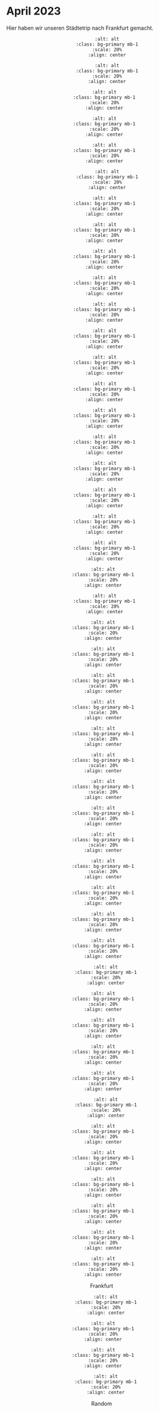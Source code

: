 # April 2023

Hier haben wir unseren Städtetrip nach Frankfurt gemacht.

<div align="center">

```{image} ./images/IMG_4621.jpg
    :alt: alt
    :class: bg-primary mb-1
    :scale: 20%
    :align: center
  ```

```{image} ./images/IMG_0127.JPG
    :alt: alt
    :class: bg-primary mb-1
    :scale: 20%
    :align: center
  ```

  ```{image} ./images/IMG_0130.jpg
    :alt: alt
    :class: bg-primary mb-1
    :scale: 20%
    :align: center
  ```

  ```{image} ./images/IMG_0118.jpg
    :alt: alt
    :class: bg-primary mb-1
    :scale: 20%
    :align: center
  ```

  ```{image} ./images/IMG_4640.jpg
    :alt: alt
    :class: bg-primary mb-1
    :scale: 20%
    :align: center
  ```

```{image} ./images/IMG_4648.jpg
    :alt: alt
    :class: bg-primary mb-1
    :scale: 20%
    :align: center
  ```

  ```{image} ./images/IMG_0170.jpg
    :alt: alt
    :class: bg-primary mb-1
    :scale: 20%
    :align: center
  ```

  ```{image} ./images/IMG_0194.jpg
    :alt: alt
    :class: bg-primary mb-1
    :scale: 20%
    :align: center
  ```

  ```{image} ./images/IMG_0199.jpg
    :alt: alt
    :class: bg-primary mb-1
    :scale: 20%
    :align: center
  ```

  ```{image} ./images/IMG_0209.jpg
    :alt: alt
    :class: bg-primary mb-1
    :scale: 20%
    :align: center
  ```

  ```{image} ./images/IMG_0221.jpg
    :alt: alt
    :class: bg-primary mb-1
    :scale: 20%
    :align: center
  ```

  ```{image} ./images/IMG_0231.jpg
    :alt: alt
    :class: bg-primary mb-1
    :scale: 20%
    :align: center
  ```

  ```{image} ./images/IMG_0238.jpg
    :alt: alt
    :class: bg-primary mb-1
    :scale: 20%
    :align: center
  ```

  ```{image} ./images/IMG_0253.jpg
    :alt: alt
    :class: bg-primary mb-1
    :scale: 20%
    :align: center
  ```

  ```{image} ./images/IMG_4700.jpg
    :alt: alt
    :class: bg-primary mb-1
    :scale: 20%
    :align: center
  ```

  ```{image} ./images/IMG_4712.jpg
    :alt: alt
    :class: bg-primary mb-1
    :scale: 20%
    :align: center
  ```

  ```{image} ./images/IMG_0279.jpg
    :alt: alt
    :class: bg-primary mb-1
    :scale: 20%
    :align: center
  ```

  ```{image} ./images/IMG_4743.jpg
    :alt: alt
    :class: bg-primary mb-1
    :scale: 20%
    :align: center
  ```


  ```{image} ./images/IMG_4766.jpg
    :alt: alt
    :class: bg-primary mb-1
    :scale: 20%
    :align: center
  ```

  ```{image} ./images/IMG_4796.jpg
    :alt: alt
    :class: bg-primary mb-1
    :scale: 20%
    :align: center
  ```

   ```{image} ./images/IMG_4798.jpg
    :alt: alt
    :class: bg-primary mb-1
    :scale: 20%
    :align: center
  ```

  ```{image} ./images/DC097B32-D10E-4131-845C-2517E9F60881.JPG
    :alt: alt
    :class: bg-primary mb-1
    :scale: 20%
    :align: center
  ```

   ```{image} ./images/IMG_0294.jpg
    :alt: alt
    :class: bg-primary mb-1
    :scale: 20%
    :align: center
  ```

   ```{image} ./images/IMG_0300.jpg
    :alt: alt
    :class: bg-primary mb-1
    :scale: 20%
    :align: center
  ```

   ```{image} ./images/IMG_0312.jpg
    :alt: alt
    :class: bg-primary mb-1
    :scale: 20%
    :align: center
  ```

   ```{image} ./images/IMG_0323.jpg
    :alt: alt
    :class: bg-primary mb-1
    :scale: 20%
    :align: center
  ```

   ```{image} ./images/IMG_4806.jpg
    :alt: alt
    :class: bg-primary mb-1
    :scale: 20%
    :align: center
  ```


   ```{image} ./images/IMG_0327.jpg
    :alt: alt
    :class: bg-primary mb-1
    :scale: 20%
    :align: center
  ```

   ```{image} ./images/IMG_4827.jpg
    :alt: alt
    :class: bg-primary mb-1
    :scale: 20%
    :align: center
  ```

   ```{image} ./images/IMG_4814.jpg
    :alt: alt
    :class: bg-primary mb-1
    :scale: 20%
    :align: center
  ```


   ```{image} ./images/IMG_4834.jpg
    :alt: alt
    :class: bg-primary mb-1
    :scale: 20%
    :align: center
  ```

   ```{image} ./images/IMG_4858.jpg
    :alt: alt
    :class: bg-primary mb-1
    :scale: 20%
    :align: center
  ```
   ```{image} ./images/IMG_0343.jpg
    :alt: alt
    :class: bg-primary mb-1
    :scale: 20%
    :align: center
  ```

   ```{image} ./images/IMG_0335.jpg
    :alt: alt
    :class: bg-primary mb-1
    :scale: 20%
    :align: center
  ```

   ```{image} ./images/IMG_0348.jpg
    :alt: alt
    :class: bg-primary mb-1
    :scale: 20%
    :align: center
  ```

 ```{image} ./images/IMG_0360.jpg
    :alt: alt
    :class: bg-primary mb-1
    :scale: 20%
    :align: center
  ```

   ```{image} ./images/IMG_0371.jpg
    :alt: alt
    :class: bg-primary mb-1
    :scale: 20%
    :align: center
  ```

   ```{image} ./images/IMG_4874.jpg
    :alt: alt
    :class: bg-primary mb-1
    :scale: 20%
    :align: center
  ```

   ```{image} ./images/IMG_4875.jpg
    :alt: alt
    :class: bg-primary mb-1
    :scale: 20%
    :align: center
  ```

   ```{image} ./images/IMG_4902.jpg
    :alt: alt
    :class: bg-primary mb-1
    :scale: 20%
    :align: center
  ```

 ```{image} ./images/IMG_5032.jpg
    :alt: alt
    :class: bg-primary mb-1
    :scale: 20%
    :align: center
  ```

   ```{image} ./images/IMG_4954.jpg
    :alt: alt
    :class: bg-primary mb-1
    :scale: 20%
    :align: center
  ```

   ```{image} ./images/IMG_5073.jpg
    :alt: alt
    :class: bg-primary mb-1
    :scale: 20%
    :align: center
  ```
  
   ```{image} ./images/IMG_5084.jpg
    :alt: alt
    :class: bg-primary mb-1
    :scale: 20%
    :align: center
  ```

  
   ```{image} ./images/IMG_0416.jpg
    :alt: alt
    :class: bg-primary mb-1
    :scale: 20%
    :align: center
  ```

  
   ```{image} ./images/IMG_0422.jpg
    :alt: alt
    :class: bg-primary mb-1
    :scale: 20%
    :align: center
  ```

  
   ```{image} ./images/IMG_5127.jpg
    :alt: alt
    :class: bg-primary mb-1
    :scale: 20%
    :align: center
  ```
Frankfurt
</div>


<div align="center">

 ```{image} ./images/IMG_1218.JPG
    :alt: alt
    :class: bg-primary mb-1
    :scale: 20%
    :align: center
  ```

   ```{image} ./images/661d484e-bdba-474e-b0c9-2e38daae3e83.JPG
    :alt: alt
    :class: bg-primary mb-1
    :scale: 20%
    :align: center
  ```

   ```{image} ./images/IMG_1235.jpg
    :alt: alt
    :class: bg-primary mb-1
    :scale: 20%
    :align: center
  ```

 ```{image} ./images/IMG_1239.jpg
    :alt: alt
    :class: bg-primary mb-1
    :scale: 20%
    :align: center
  ```
Random

</div>